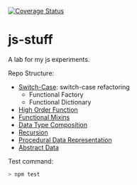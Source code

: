 [![Coverage Status](https://coveralls.io/repos/github/giodiblasi/js-stuff/badge.svg?branch=master)](https://coveralls.io/github/giodiblasi/js-stuff?branch=master)
# js-stuff

A lab for my js experiments.

Repo Structure:
+ [Switch-Case](https://github.com/giodiblasi/js-stuff/tree/master/switch-case): switch-case refactoring
    + Functional Factory
    + Functional Dictionary 
+ [High Order Function](https://github.com/giodiblasi/js-stuff/tree/master/highOrderFunction)
+ [Functional Mixins](https://github.com/giodiblasi/js-stuff/tree/master/mixinInheritance)
+ [Data Type Composition](https://github.com/giodiblasi/js-stuff/tree/master/waterBucket)
+ [Recursion](https://github.com/giodiblasi/js-stuff/tree/master/tailRecursion)
+ [Procedural Data Representation](https://github.com/giodiblasi/js-stuff/tree/master/proceduralData)
+ [Abstract Data](https://github.com/giodiblasi/js-stuff/tree/master/abstractData)


Test command:
```javascript
> npm test
```
